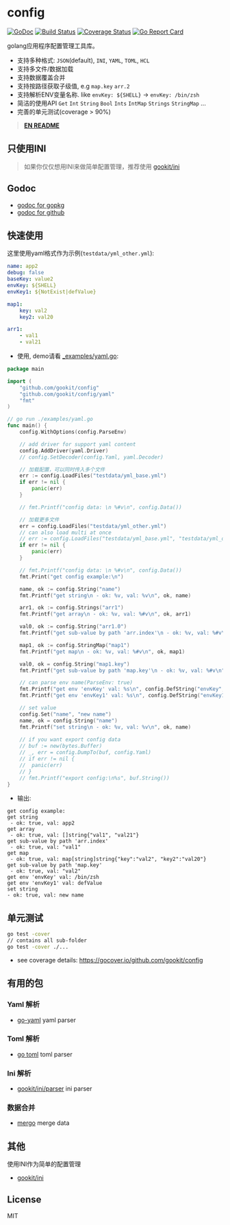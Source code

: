 # config

[![GoDoc](https://godoc.org/github.com/gookit/config?status.svg)](https://godoc.org/github.com/gookit/config)
[![Build Status](https://travis-ci.org/gookit/config.svg?branch=master)](https://travis-ci.org/gookit/config)
[![Coverage Status](https://coveralls.io/repos/github/gookit/config/badge.svg?branch=master)](https://coveralls.io/github/gookit/config?branch=master)
[![Go Report Card](https://goreportcard.com/badge/github.com/gookit/config)](https://goreportcard.com/report/github.com/gookit/config)

golang应用程序配置管理工具库。

- 支持多种格式: `JSON`(default), `INI`, `YAML`, `TOML`, `HCL`
- 支持多文件/数据加载
- 支持数据覆盖合并
- 支持按路径获取子级值, e.g `map.key` `arr.2`
- 支持解析ENV变量名称. like `envKey: ${SHELL}` -> `envKey: /bin/zsh`
- 简洁的使用API `Get` `Int` `String` `Bool` `Ints` `IntMap` `Strings` `StringMap` ...
- 完善的单元测试(coverage > 90%)

> **[EN README](README.md)**

## 只使用INI

> 如果你仅仅想用INI来做简单配置管理，推荐使用 [gookit/ini](https://github.com/gookit/ini)

## Godoc

- [godoc for gopkg](https://godoc.org/gopkg.in/gookit/config.v1)
- [godoc for github](https://godoc.org/github.com/gookit/config)

## 快速使用

这里使用yaml格式作为示例(`testdata/yml_other.yml`):

```yaml
name: app2
debug: false
baseKey: value2
envKey: ${SHELL}
envKey1: ${NotExist|defValue}

map1:
    key: val2
    key2: val20

arr1:
    - val1
    - val21
```

- 使用, demo请看 [_examples/yaml.go](_examples/yaml.go):

```go
package main

import (
    "github.com/gookit/config"
    "github.com/gookit/config/yaml"
    "fmt"
)

// go run ./examples/yaml.go
func main() {
	config.WithOptions(config.ParseEnv)

    // add driver for support yaml content
    config.AddDriver(yaml.Driver)
    // config.SetDecoder(config.Yaml, yaml.Decoder)

    // 加载配置，可以同时传入多个文件
	err := config.LoadFiles("testdata/yml_base.yml")
	if err != nil {
		panic(err)
	}

	// fmt.Printf("config data: \n %#v\n", config.Data())

	// 加载更多文件
	err = config.LoadFiles("testdata/yml_other.yml")
	// can also load multi at once
	// err := config.LoadFiles("testdata/yml_base.yml", "testdata/yml_other.yml")
	if err != nil {
		panic(err)
	}

	// fmt.Printf("config data: \n %#v\n", config.Data())
	fmt.Print("get config example:\n")

	name, ok := config.String("name")
	fmt.Printf("get string\n - ok: %v, val: %v\n", ok, name)

	arr1, ok := config.Strings("arr1")
	fmt.Printf("get array\n - ok: %v, val: %#v\n", ok, arr1)

	val0, ok := config.String("arr1.0")
	fmt.Printf("get sub-value by path 'arr.index'\n - ok: %v, val: %#v\n", ok, val0)

	map1, ok := config.StringMap("map1")
	fmt.Printf("get map\n - ok: %v, val: %#v\n", ok, map1)

	val0, ok = config.String("map1.key")
	fmt.Printf("get sub-value by path 'map.key'\n - ok: %v, val: %#v\n", ok, val0)

	// can parse env name(ParseEnv: true)
	fmt.Printf("get env 'envKey' val: %s\n", config.DefString("envKey", ""))
	fmt.Printf("get env 'envKey1' val: %s\n", config.DefString("envKey1", ""))

	// set value
	config.Set("name", "new name")
	name, ok = config.String("name")
	fmt.Printf("set string\n - ok: %v, val: %v\n", ok, name)
	
	// if you want export config data
	// buf := new(bytes.Buffer)
	// _, err = config.DumpTo(buf, config.Yaml)
	// if err != nil {
	// 	panic(err)
	// }
	// fmt.Printf("export config:\n%s", buf.String())
}
```

- 输出:

```text
get config example:
get string
 - ok: true, val: app2
get array
 - ok: true, val: []string{"val1", "val21"}
get sub-value by path 'arr.index'
 - ok: true, val: "val1"
get map
 - ok: true, val: map[string]string{"key":"val2", "key2":"val20"}
get sub-value by path 'map.key'
 - ok: true, val: "val2"
get env 'envKey' val: /bin/zsh
get env 'envKey1' val: defValue
set string
- ok: true, val: new name
```

## 单元测试

```bash
go test -cover
// contains all sub-folder
go test -cover ./...
```

- see coverage details: https://gocover.io/github.com/gookit/config

## 有用的包

### Yaml 解析

- [go-yaml](https://github.com/go-yaml/yaml) yaml parser

### Toml 解析

- [go toml](https://github.com/BurntSushi/toml) toml parser

### Ini 解析

- [gookit/ini/parser](https://github.com/gookit/ini/tree/master/parser) ini parser

### 数据合并

- [mergo](https://github.com/imdario/mergo) merge data

## 其他

使用INI作为简单的配置管理

- [gookit/ini](https://github.com/gookit/ini) 

## License

MIT

